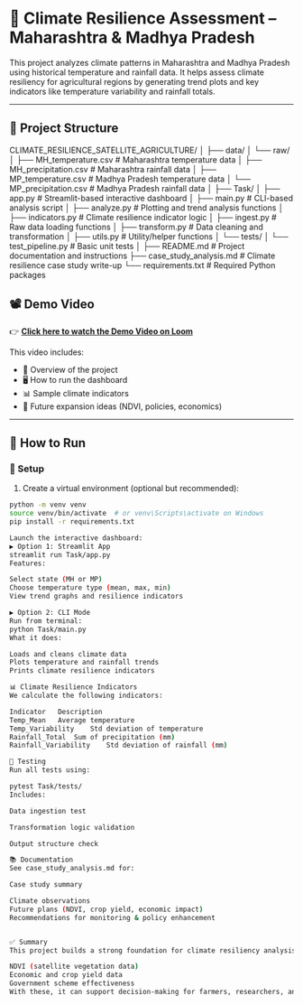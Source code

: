 # 🌾 Climate Resilience Assessment – Maharashtra & Madhya Pradesh

This project analyzes climate patterns in Maharashtra and Madhya Pradesh using historical temperature and rainfall data. It helps assess climate resiliency for agricultural regions by generating trend plots and key indicators like temperature variability and rainfall totals.

---

## 📁 Project Structure

CLIMATE_RESILIENCE_SATELLITE_AGRICULTURE/
│
├── data/
│ └── raw/
│ ├── MH_temperature.csv # Maharashtra temperature data
│ ├── MH_precipitation.csv # Maharashtra rainfall data
│ ├── MP_temperature.csv # Madhya Pradesh temperature data
│ └── MP_precipitation.csv # Madhya Pradesh rainfall data
│
├── Task/
│ ├── app.py # Streamlit-based interactive dashboard
│ ├── main.py # CLI-based analysis script
│ ├── analyze.py # Plotting and trend analysis functions
│ ├── indicators.py # Climate resilience indicator logic
│ ├── ingest.py # Raw data loading functions
│ ├── transform.py # Data cleaning and transformation
│ ├── utils.py # Utility/helper functions
│ └── tests/
│ └── test_pipeline.py # Basic unit tests
│
├── README.md # Project documentation and instructions
├── case_study_analysis.md # Climate resilience case study write-up
└── requirements.txt # Required Python packages

## 📽 **Demo Video**

👉 **[Click here to watch the Demo Video on Loom](https://www.loom.com/share/23c89ee6511c4c2eb8a52755ddaf4515)**

This video includes:
- 🌾 Overview of the project
- 🖥️ How to run the dashboard
- 📊 Sample climate indicators
- 🚀 Future expansion ideas (NDVI, policies, economics)



---

## 🚀 How to Run

### 🔧 Setup

1. Create a virtual environment (optional but recommended):

```bash
python -m venv venv
source venv/bin/activate  # or venv\Scripts\activate on Windows
pip install -r requirements.txt

Launch the interactive dashboard:
▶️ Option 1: Streamlit App
streamlit run Task/app.py
Features:

Select state (MH or MP)
Choose temperature type (mean, max, min)
View trend graphs and resilience indicators

▶️ Option 2: CLI Mode
Run from terminal:
python Task/main.py
What it does:

Loads and cleans climate data
Plots temperature and rainfall trends
Prints climate resilience indicators

📊 Climate Resilience Indicators
We calculate the following indicators:

Indicator	Description
Temp_Mean	Average temperature
Temp_Variability	Std deviation of temperature
Rainfall_Total	Sum of precipitation (mm)
Rainfall_Variability	Std deviation of rainfall (mm)

🧪 Testing
Run all tests using:

pytest Task/tests/
Includes:

Data ingestion test

Transformation logic validation

Output structure check

📚 Documentation
See case_study_analysis.md for:

Case study summary

Climate observations
Future plans (NDVI, crop yield, economic impact)
Recommendations for monitoring & policy enhancement


✅ Summary
This project builds a strong foundation for climate resiliency analysis using open-source tools. It can be extended with:

NDVI (satellite vegetation data)
Economic and crop yield data
Government scheme effectiveness
With these, it can support decision-making for farmers, researchers, and policymakers.
